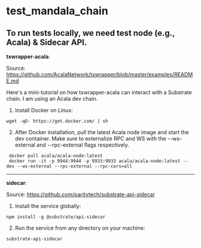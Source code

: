 # test_mandala_chain

To run tests locally, we need test node (e.g., Acala) & Sidecar API.
-----

**txwrapper-acala**:

Source: https://github.com/AcalaNetwork/txwrapper/blob/master/examples/README.md

Here's a mini-tutorial on how txwrapper-acala can interact with a Substrate chain. I am using an Acala dev chain.

1. Install Docker on Linux:
```
wget -qO- https://get.docker.com/ | sh
```
2. After Docker installation, pull the latest Acala node image and start the dev container. Make sure to externalize RPC and WS with the --ws-external and --rpc-external flags respectively.
```
 docker pull acala/acala-node:latest
 docker run -it -p 9944:9944 -p 9933:9933 acala/acala-node:latest --dev --ws-external --rpc-external --rpc-cors=all
```
-----

 **sidecar**:

Source: https://github.com/paritytech/substrate-api-sidecar

1. Install the service globally:
```
npm install -g @substrate/api-sidecar
```
2. Run the service from any directory on your machine:
```
substrate-api-sidecar
```

